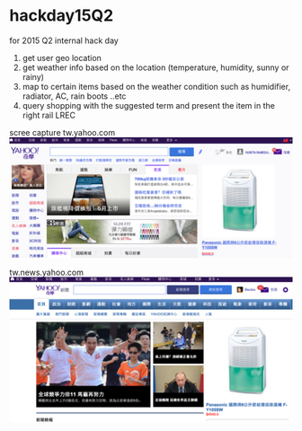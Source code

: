 # hackday15Q2
for 2015 Q2 internal hack day

1. get user geo location
2. get weather info based on the location (temperature, humidity, sunny or rainy)
3. map to certain items based on the weather condition such as humidifier, radiator, AC, rain boots ..etc
4. query shopping with the suggested term and present the item in the right rail LREC 

scree capture
tw.yahoo.com
![tw.yahoo.com](frontpage.png?raw=true "frontpage")

tw.news.yahoo.com
![tw.news.yahoo.com](news.png?raw=true "news")

